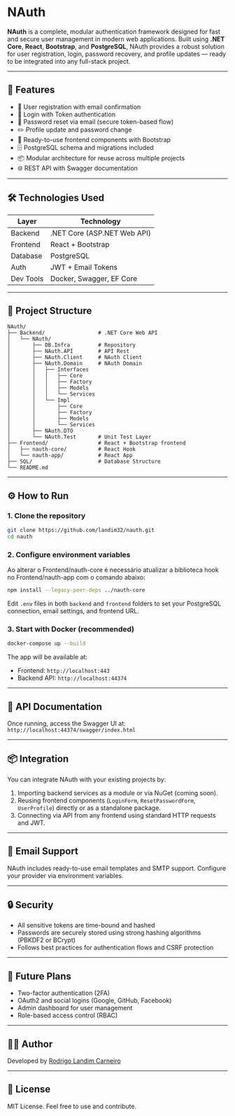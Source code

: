 # NAuth

**NAuth** is a complete, modular authentication framework designed for fast and secure user management in modern web applications. Built using **.NET Core**, **React**, **Bootstrap**, and **PostgreSQL**, NAuth provides a robust solution for user registration, login, password recovery, and profile updates — ready to be integrated into any full-stack project.

---

## 🚀 Features

- 🔐 User registration with email confirmation  
- 🔑 Login with Token authentication  
- 🔄 Password reset via email (secure token-based flow)  
- ✏️ Profile update and password change  
- 🧰 Ready-to-use frontend components with Bootstrap  
- 🗄️ PostgreSQL schema and migrations included  
- 📦 Modular architecture for reuse across multiple projects  
- 🌐 REST API with Swagger documentation

---

## 🛠️ Technologies Used

| Layer      | Technology        |
|------------|-------------------|
| Backend    | .NET Core (ASP.NET Web API) |
| Frontend   | React + Bootstrap |
| Database   | PostgreSQL        |
| Auth       | JWT + Email Tokens |
| Dev Tools  | Docker, Swagger, EF Core |

---

## 📁 Project Structure

```
NAuth/
├── Backend/                 # .NET Core Web API
│   └── NAuth/
│       ├── DB.Infra         # Repository
│       ├── NAuth.API        # API Rest
│       ├── NAuth.Client     # NAuth Client
│       ├── NAuth.Domain     # NAuth Domain
│       │   ├── Interfaces
│       │   │   ├── Core
│       │   │   ├── Factory
│       │   │   ├── Models
│       │   │   └── Services
│       │   └── Impl
│       │       ├── Core
│       │       ├── Factory
│       │       ├── Models
│       │       └── Services
│       ├── NAuth.DTO
│       └── NAuth.Test       # Unit Test Layer
├── Frontend/                # React + Bootstrap frontend
│   ├── nauth-core/          # React Hook           
│   └── nauth-app/           # React App
├── SQL/                     # Database Structure
└── README.md
```

---

## ⚙️ How to Run

### 1. Clone the repository

```bash
git clone https://github.com/landim32/nauth.git
cd nauth
```

### 2. Configure environment variables

Ao alterar o Frontend/nauth-core é necessário atualizar a biblioteca hook no Frontend/nauth-app com o comando abaixo:

```bash
npm install --legacy-peer-deps ../nauth-core
``` 

Edit `.env` files in both `backend` and `frontend` folders to set your PostgreSQL connection, email settings, and frontend URL.

### 3. Start with Docker (recommended)

```bash
docker-compose up --build
```

The app will be available at:
- Frontend: `http://localhost:443`
- Backend API: `http://localhost:44374`

---

## 🧪 API Documentation

Once running, access the Swagger UI at:  
`http://localhost:44374/swagger/index.html`

---

## 📦 Integration

You can integrate NAuth with your existing projects by:

1. Importing backend services as a module or via NuGet (coming soon).
2. Reusing frontend components (`LoginForm`, `ResetPasswordForm`, `UserProfile`) directly or as a standalone package.
3. Connecting via API from any frontend using standard HTTP requests and JWT.

---

## 📧 Email Support

NAuth includes ready-to-use email templates and SMTP support. Configure your provider via environment variables.

---

## 🔒 Security

- All sensitive tokens are time-bound and hashed
- Passwords are securely stored using strong hashing algorithms (PBKDF2 or BCrypt)
- Follows best practices for authentication flows and CSRF protection

---

## 🧩 Future Plans

- Two-factor authentication (2FA)
- OAuth2 and social logins (Google, GitHub, Facebook)
- Admin dashboard for user management
- Role-based access control (RBAC)

---

## 👨‍💻 Author

Developed by [Rodrigo Landim Carneiro](https://github.com/landim32)

---

## 📄 License

MIT License. Feel free to use and contribute.
